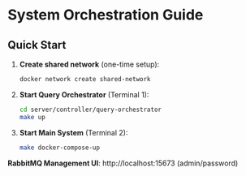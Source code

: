 # System Orchestration Guide

## Quick Start

1. **Create shared network** (one-time setup):
   ```bash
   docker network create shared-network
   ```

2. **Start Query Orchestrator** (Terminal 1):
   ```bash
   cd server/controller/query-orchestrator
   make up
   ```

3. **Start Main System** (Terminal 2):
   ```bash
   make docker-compose-up
   ```

**RabbitMQ Management UI**: http://localhost:15673 (admin/password)